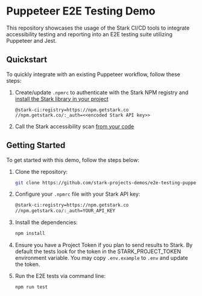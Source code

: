 # Puppeteer E2E Testing Demo

This repository showcases the usage of the Stark CI/CD tools to integrate accessibility testing and reporting into an E2E testing suite utilizing Puppeteer and Jest.

## Quickstart

To quickly integrate with an existing Puppeteer workflow, follow these steps:

1. Create/update `.npmrc` to authenticate with the Stark NPM registry and [install the Stark library in your project](package.json#L9)

   ```
   @stark-ci:registry=https://npm.getstark.co
   //npm.getstark.co/:_auth=<<encoded Stark API key>>
   ```

2. Call the Stark accessibility scan [from your code](tests/example.spec.ts#L24)

## Getting Started

To get started with this demo, follow the steps below:

1. Clone the repository:

   ```bash
   git clone https://github.com/stark-projects-demos/e2e-testing-puppeteer.git
   ```

2. Configure your `.npmrc` file with your Stark API key:

   ```bash
   @stark-ci:registry=https://npm.getstark.co
   //npm.getstark.co/:_auth=YOUR_API_KEY
   ```

3. Install the dependencies:

   ```bash
   npm install
   ```

4. Ensure you have a Project Token if you plan to send results to Stark. By default the tests look for the token in the STARK_PROJECT_TOKEN environment variable. You may copy `.env.example` to `.env` and update the token.

5. Run the E2E tests via command line:

   ```bash
   npm run test
   ```
